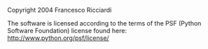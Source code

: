 Copyright 2004 Francesco Ricciardi

The software is licensed according to the terms of the PSF (Python Software Foundation) license found here: http://www.python.org/psf/license/